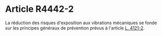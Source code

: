 # Article R4442-2

  
La réduction des risques d'exposition aux vibrations mécaniques se fonde sur les principes généraux de prévention prévus à l'article [L. 4121-2][1].

 [1]: /affichCodeArticle.do?cidTexte=LEGITEXT000006072050&idArticle=LEGIARTI000006903148&dateTexte=&categorieLien=cid